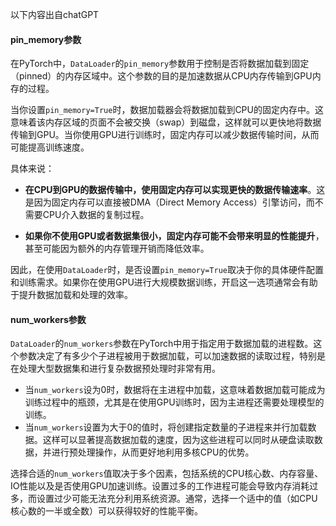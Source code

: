 <span class='notation'>以下内容出自chatGPT</span>
#### pin_memory参数
在PyTorch中，`DataLoader`的`pin_memory`参数用于控制是否将数据加载到固定（pinned）的内存区域中。这个参数的目的是加速数据从CPU内存传输到GPU内存的过程。

当你设置`pin_memory=True`时，数据加载器会将数据加载到CPU的固定内存中。这意味着该内存区域的页面不会被交换（swap）到磁盘，这样就可以更快地将数据传输到GPU。当你使用GPU进行训练时，固定内存可以减少数据传输时间，从而可能提高训练速度。

具体来说：

- **在CPU到GPU的数据传输中，使用固定内存可以实现更快的数据传输速率**。这是因为固定内存可以直接被DMA（Direct Memory Access）引擎访问，而不需要CPU介入数据的复制过程。
    
- **如果你不使用GPU或者数据集很小，固定内存可能不会带来明显的性能提升**，甚至可能因为额外的内存管理开销而降低效率。
    

因此，在使用`DataLoader`时，是否设置`pin_memory=True`取决于你的具体硬件配置和训练需求。如果你在使用GPU进行大规模数据训练，开启这一选项通常会有助于提升数据加载和处理的效率。

#### num_workers参数
`DataLoader`的`num_workers`参数在PyTorch中用于指定用于数据加载的进程数。这个参数决定了有多少个子进程被用于数据加载，可以加速数据的读取过程，特别是在处理大型数据集和进行复杂数据预处理时非常有用。

- 当`num_workers`设为0时，数据将在主进程中加载，这意味着数据加载可能成为训练过程中的瓶颈，尤其是在使用GPU训练时，因为主进程还需要处理模型的训练。
- 当`num_workers`设置为大于0的值时，将创建指定数量的子进程来并行加载数据。这样可以显著提高数据加载的速度，因为这些进程可以同时从硬盘读取数据，并进行预处理操作，从而更好地利用多核CPU的优势。

选择合适的`num_workers`值取决于多个因素，包括系统的CPU核心数、内存容量、IO性能以及是否使用GPU加速训练。设置过多的工作进程可能会导致内存消耗过多，而设置过少可能无法充分利用系统资源。通常，选择一个适中的值（如CPU核心数的一半或全数）可以获得较好的性能平衡。